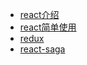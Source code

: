 - [react介绍](/md/introduce.md)
- [react简单使用](/md/react-component.md)
- [redux](/md/redux.md)
- [react-saga](/md/redux-saga.md)
